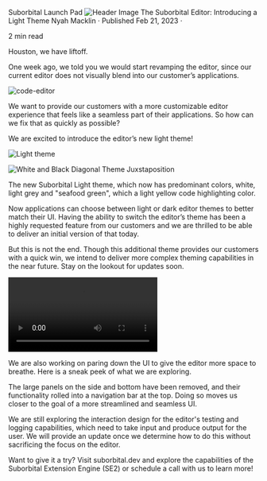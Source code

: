 Suborbital Launch Pad 
![Header Image](https://user-images.githubusercontent.com/60084237/225014990-3f9f50d3-1a4e-457d-926a-219840649339.png)
The Suborbital Editor: Introducing a Light Theme
Nyah Macklin
·
Published Feb 21, 2023
·

2 min read

Houston, we have liftoff.


One week ago, we told you we would start revamping the editor, since our current editor does not visually blend into our customer’s applications.

![code-editor](https://user-images.githubusercontent.com/60084237/225015458-9f53a79e-7e9e-4132-bb29-4dd959560f30.jpg)

We want to provide our customers with a more customizable editor experience that feels like a seamless part of their applications. So how can we fix that as quickly as possible?

We are excited to introduce the editor’s new light theme!

![Light theme](https://user-images.githubusercontent.com/60084237/225015924-007bf88a-e9a1-4c9a-8bce-0731426c3c96.png)

![White and Black Diagonal Theme Juxstaposition](https://user-images.githubusercontent.com/60084237/225016990-d10763d4-9df1-45f1-aec2-c9ba87c21d5d.png)

The new Suborbital Light theme, which now has predominant colors, white, light grey and "seafood green", which a light yellow code highlighting color.

Now applications can choose between light or dark editor themes to better match their UI. Having the ability to switch the editor’s theme has been a highly requested feature from our customers and we are thrilled to be able to deliver an initial version of that today.

But this is not the end. Though this additional theme provides our customers with a quick win, we intend to deliver more complex theming capabilities in the near future. Stay on the lookout for updates soon.


![Light theme video](https://user-images.githubusercontent.com/60084237/225016314-a92abd0b-ac46-45e8-894e-603df727f58f.mp4)


We are also working on paring down the UI to give the editor more space to breathe. Here is a sneak peek of what we are exploring.

The large panels on the side and bottom have been removed, and their functionality rolled into a navigation bar at the top. Doing so moves us closer to the goal of a more streamlined and seamless UI.

We are still exploring the interaction design for the editor's testing and logging capabilities, which need to take input and produce output for the user. We will provide an update once we determine how to do this without sacrificing the focus on the editor.

Want to give it a try? Visit suborbital.dev and explore the capabilities of the Suborbital Extension Engine (SE2) or schedule a call with us to learn more!
